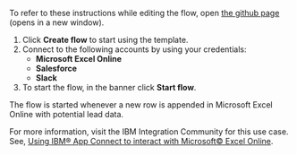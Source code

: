 To refer to these instructions while editing the flow, open [the github page](https://github.com/ot4i/app-connect-templates/tree/master/resources/markdown//Create%20a%20lead%20in%20Salesforce%20whenever%20a%20new%20row%20that%20contains%20potential%20lead%20data%20is%20appended%20in%20Microsoft%20Excel%20Online_instructions.md) (opens in a new window).

1. Click **Create flow** to start using the template.
2. Connect to the following accounts by using your credentials:
   - **Microsoft Excel Online** 
   - **Salesforce**
   - **Slack**
3. To start the flow, in the banner click **Start flow**.

The flow is started whenever a new row is appended in Microsoft Excel Online with potential lead data.

For more information, visit the IBM Integration Community for this use case. See, [Using IBM® App Connect to interact with Microsoft© Excel Online](https://community.ibm.com/community/user/integration/blogs/shamini-arumugam1/2022/09/01/using-ibm-app-connect-with-microsoft-excel).

